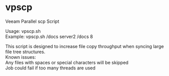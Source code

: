 # vpscp
Veeam Parallel scp Script

Usage: vpscp.sh <source dir> <target server> <target dir> <number of threads> 		
Example: vpscp.sh /docs server2 /docs 8												
																				    	
This script is designed to increase file copy throughput when syncing large			
file tree structures.																																												
Known issues: 																		
Any files with spaces or special characters will be skipped							
Job could fail if too many threads are used			
